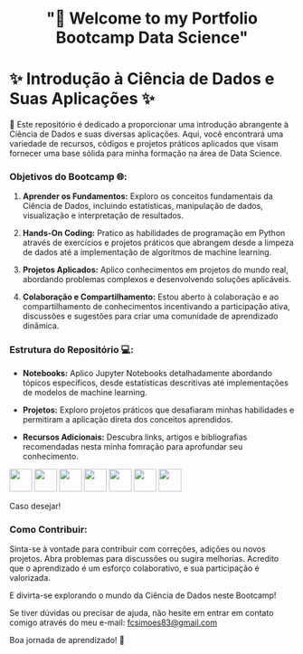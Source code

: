 ﻿<div align="center">
  <h1>"👋 Welcome to my Portfolio Bootcamp Data Science"</h1>
</div>

# ✨ Introdução à Ciência de Dados e Suas Aplicações ✨


🚀 Este repositório é dedicado a proporcionar uma introdução abrangente à Ciência de Dados e suas diversas aplicações. Aqui, você encontrará uma variedade de recursos, códigos e projetos práticos aplicados que visam fornecer uma base sólida para minha formação na área de Data Science.

### Objetivos do Bootcamp 🌐:

1. **Aprender os Fundamentos:** Exploro os conceitos fundamentais da Ciência de Dados, incluindo estatísticas, manipulação de dados, visualização e interpretação de resultados.

2. **Hands-On Coding:** Pratico as habilidades de programação em Python através de exercícios e projetos práticos que abrangem desde a limpeza de dados até a implementação de algoritmos de machine learning.

3. **Projetos Aplicados:** Aplico conhecimentos em projetos do mundo real, abordando problemas complexos e desenvolvendo soluções aplicáveis.

4. **Colaboração e Compartilhamento:** Estou aberto à colaboração e ao compartilhamento de conhecimentos incentivando a participação ativa, discussões e sugestões para criar uma comunidade de aprendizado dinâmica.

### Estrutura do Repositório 💻:

- **Notebooks:** Aplico Jupyter Notebooks detalhadamente abordando tópicos específicos, desde estatísticas descritivas até implementações de modelos de machine learning.

- **Projetos:** Exploro projetos práticos que desafiaram minhas habilidades e permitiram a aplicação direta dos conceitos aprendidos.

- **Recursos Adicionais:** Descubra links, artigos e bibliografias recomendadas nesta minha fomração para aprofundar seu conhecimento.


<!-- **fabiocarvalhosimoes/Fabio-C-Simoes** is a ✨ _special_ ✨ repository because its `README.md` (this file) appears on your GitHub profile. -->



<img src="https://cdn.jsdelivr.net/gh/devicons/devicon@latest/icons/vscode/vscode-original-wordmark.svg" width="40" height="40"/> <img src="https://cdn.jsdelivr.net/gh/devicons/devicon/icons/git/git-original.svg" width="40" height="40"/> <img src="https://cdn.jsdelivr.net/gh/devicons/devicon@latest/icons/anaconda/anaconda-original-wordmark.svg" width="40" height="40"/> <img src="https://cdn.jsdelivr.net/gh/devicons/devicon@latest/icons/jupyter/jupyter-original-wordmark.svg" width="40" height="40"/> <img src="https://cdn.jsdelivr.net/gh/devicons/devicon@latest/icons/python/python-original-wordmark.svg" width="40" height="40"/> <img src="https://cdn.jsdelivr.net/gh/devicons/devicon@latest/icons/numpy/numpy-original-wordmark.svg" width="40" height="40"/> <img src="https://cdn.jsdelivr.net/gh/devicons/devicon@latest/icons/pandas/pandas-original-wordmark.svg" width="40" height="40"/> 




Caso desejar!


### Como Contribuir:

Sinta-se à vontade para contribuir com correções, adições ou novos projetos. Abra problemas para discussões ou sugira melhorias. Acredito que o aprendizado é um esforço colaborativo, e sua participação é valorizada.

E divirta-se explorando o mundo da Ciência de Dados neste Bootcamp! 

Se tiver dúvidas ou precisar de ajuda, não hesite em entrar em contato comigo através do meu e-mail: fcsimoes83@gmail.com

Boa jornada de aprendizado! 🚀
